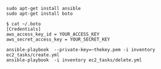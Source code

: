     sudo apt-get install ansible
    sudo apt-get install boto

    $ cat ~/.boto 
    [Credentials]
    aws_access_key_id = YOUR_ACCESS_KEY
    aws_secret_access_key = YOUR_SECRET_KEY

    ansible-playbook  --private-key=~thekey.pem -i inventory ec2_tasks/create.yml
    ansible-playbook  -i inventory ec2_tasks/delete.yml

